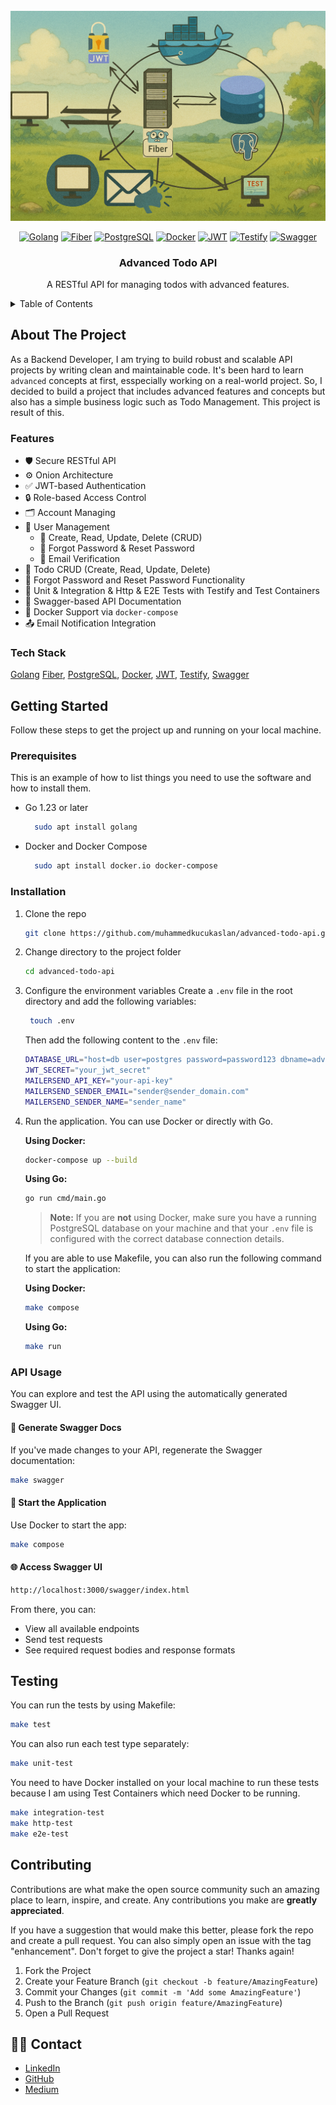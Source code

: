 

<br />
<div align="center">
  <a href="https://github.com/muhammedkucukaslan/advanced-todo-api">
    <img src="images/image.png" alt="image" >
  </a>

[![Golang][Golang.com]][Golang-url]
[![Fiber][Fiber.io]][Fiber-url]
[![PostgreSQL][PostgreSQL.com]][PostgreSQL-url]
[![Docker][Docker.com]][Docker-url]
[![JWT][JWT.io]][JWT-url]
[![Testify][Testify.com]][Testify-url]
[![Swagger][Swagger.io]][Swagger-url]


<h3 align="center">Advanced Todo API</h3>
  <p align="center">
    A RESTful API for managing todos with advanced features.
  </p>
</div>



<details>
  <summary>Table of Contents</summary>
  <ol>
    <li>
      <a href="#about-the-project">About The Project</a>
      <ul>
        <li><a href="#tech-stack">Tech Stack</a></li>
        <li><a href="#features">Features</a></li>
      </ul>
    </li>
    <li>
      <a href="#getting-started">Getting Started</a>
      <ul>
        <li><a href="#prerequisites">Prerequisites</a></li>
        <li><a href="#installation">Installation</a></li>
        <li><a href="#usage">Usage</a></li>
      </ul>
    </li>
    <li><a href="#testing">Testing</a></li>
    <li><a href="#contributing">Contributing</a></li>
  </ol>
</details>



## About The Project

As a Backend Developer, I am trying to build robust and scalable API projects by writing clean and maintainable code. It's been hard to learn `advanced` concepts at first, esspecially working on a real-world project. So, I decided to build a project that includes advanced features and concepts but also has a simple business logic such as Todo Management. This project is result of this. 



### Features
- 🛡️ Secure RESTful API
- ⚙️ Onion Architecture
- ✅ JWT-based Authentication
- 🔒 Role-based Access Control
- 🗂️ Account Managing
- 👤 User Management
  - 📌 Create, Read, Update, Delete (CRUD)
  - 🔁 Forgot Password & Reset Password
  - 📧 Email Verification
- 📌 Todo CRUD (Create, Read, Update, Delete)
- 🔁 Forgot Password and Reset Password Functionality
- 🧪 Unit & Integration & Http & E2E Tests with Testify and Test Containers
- 🧾 Swagger-based API Documentation
- 🐳 Docker Support via `docker-compose`
- 📤 Email Notification Integration

### Tech Stack
[Golang][Golang-url] [Fiber][Fiber-url], [PostgreSQL][PostgreSQL-url], [Docker][Docker-url], [JWT][JWT-url], [Testify][Testify-url], [Swagger][Swagger-url]

## Getting Started

Follow these steps to get the project up and running on your local machine.

### Prerequisites

This is an example of how to list things you need to use the software and how to install them.
* Go 1.23 or later
  ```sh
    sudo apt install golang
  ```
* Docker and Docker Compose
  ```sh
    sudo apt install docker.io docker-compose
  ```

### Installation

1. Clone the repo
   ```sh
   git clone https://github.com/muhammedkucukaslan/advanced-todo-api.git
   ```
2. Change directory to the project folder
   ```sh
   cd advanced-todo-api
   ```
3. Configure the environment variables
   Create a `.env` file in the root directory and add the following variables:
   ```sh
    touch .env
   ```
    Then add the following content to the `.env` file:
    ```sh
    DATABASE_URL="host=db user=postgres password=password123 dbname=advanced_todo_api_db port=5432 sslmode=disable"
    JWT_SECRET="your_jwt_secret"
    MAILERSEND_API_KEY="your-api-key"
    MAILERSEND_SENDER_EMAIL="sender@sender_domain.com"
    MAILERSEND_SENDER_NAME="sender_name"
   ```
4. Run the application. You can use Docker or directly with Go.

   **Using Docker:**
   ```sh
   docker-compose up --build
   ```

   **Using Go:**
   ```sh
   go run cmd/main.go
   ```
    > **Note:** If you are **not** using Docker, make sure you have a running PostgreSQL database on your machine and that your `.env` file is configured with the correct database connection details.

   If you are able to use Makefile, you can also run the following command to start the application:
   
   **Using Docker:**
   ```sh
   make compose
   ```

   **Using Go:**
   ```sh
   make run
   ```


### API Usage

You can explore and test the API using the automatically generated Swagger UI.
#### 🔄 Generate Swagger Docs

If you've made changes to your API, regenerate the Swagger documentation:

```sh
make swagger
```
#### 🚀 Start the Application

Use Docker to start the app:

```sh
make compose
```
####  🌐 Access Swagger UI

```sh
http://localhost:3000/swagger/index.html
```
From there, you can:
  - View all available endpoints
  - Send test requests
  - See required request bodies and response formats


## Testing
You can run the tests by using Makefile:
```sh
make test
```
You  can also run each test type separately:
```sh
make unit-test
```
You need to have Docker installed on your local machine to run these tests because I am using Test Containers which need Docker to be running.
```sh
make integration-test
make http-test
make e2e-test
```

## Contributing

Contributions are what make the open source community such an amazing place to learn, inspire, and create. Any contributions you make are **greatly appreciated**.

If you have a suggestion that would make this better, please fork the repo and create a pull request. You can also simply open an issue with the tag "enhancement".
Don't forget to give the project a star! Thanks again!

1. Fork the Project
2. Create your Feature Branch (`git checkout -b feature/AmazingFeature`)
3. Commit your Changes (`git commit -m 'Add some AmazingFeature'`)
4. Push to the Branch (`git push origin feature/AmazingFeature`)
5. Open a Pull Request


## 🙋‍♂️ Contact

* [LinkedIn](https://www.linkedin.com/in/muhammedkucukaslan)  
* [GitHub](https://github.com/muhammedkucukaslan)
* [Medium](https://medium.com/@muhammedkucukaslan)


<!-- MARKDOWN LINKS & IMAGES -->
[Golang.com]: https://img.shields.io/badge/Go-00ADD8?style=for-the-badge&logo=go&logoColor=white
[Golang-url]: https://golang.org/

[PostgreSQL.com]: https://img.shields.io/badge/PostgreSQL-4169E1?style=for-the-badge&logo=postgresql&logoColor=white
[PostgreSQL-url]: https://www.postgresql.org/

[Docker.com]: https://img.shields.io/badge/Docker-2496ED?style=for-the-badge&logo=docker&logoColor=white
[Docker-url]: https://www.docker.com/

[Fiber.io]: https://img.shields.io/badge/Fiber-18A5D6?style=for-the-badge&logo=fiber&logoColor=white
[Fiber-url]: https://gofiber.io/

[Swagger.io]: https://img.shields.io/badge/Swagger-85EA2D?style=for-the-badge&logo=swagger&logoColor=black
[Swagger-url]: https://swagger.io/

[Testify.com]: https://img.shields.io/badge/Testify-00BFA6?style=for-the-badge&logo=go&logoColor=white
[Testify-url]: https://github.com/stretchr/testify

[JWT.io]: https://img.shields.io/badge/JWT-000000?style=for-the-badge&logo=JSON%20web%20tokens&logoColor=white
[JWT-url]: https://jwt.io/
